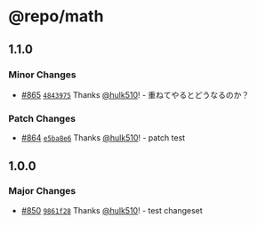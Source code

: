 # @repo/math

## 1.1.0

### Minor Changes

- [#865](https://github.com/hulk510/playground/pull/865) [`4843975`](https://github.com/hulk510/playground/commit/4843975d3e6c9c6921fd956551f94c0a30631000) Thanks [@hulk510](https://github.com/hulk510)! - 重ねてやるとどうなるのか？

### Patch Changes

- [#864](https://github.com/hulk510/playground/pull/864) [`e5ba8e6`](https://github.com/hulk510/playground/commit/e5ba8e6849e40602326959b2efc019ce31697644) Thanks [@hulk510](https://github.com/hulk510)! - patch test

## 1.0.0

### Major Changes

- [#850](https://github.com/hulk510/playground/pull/850) [`9861f28`](https://github.com/hulk510/playground/commit/9861f2815d65c23a7dfe4af59c4b9e2a0716577f) Thanks [@hulk510](https://github.com/hulk510)! - test changeset
